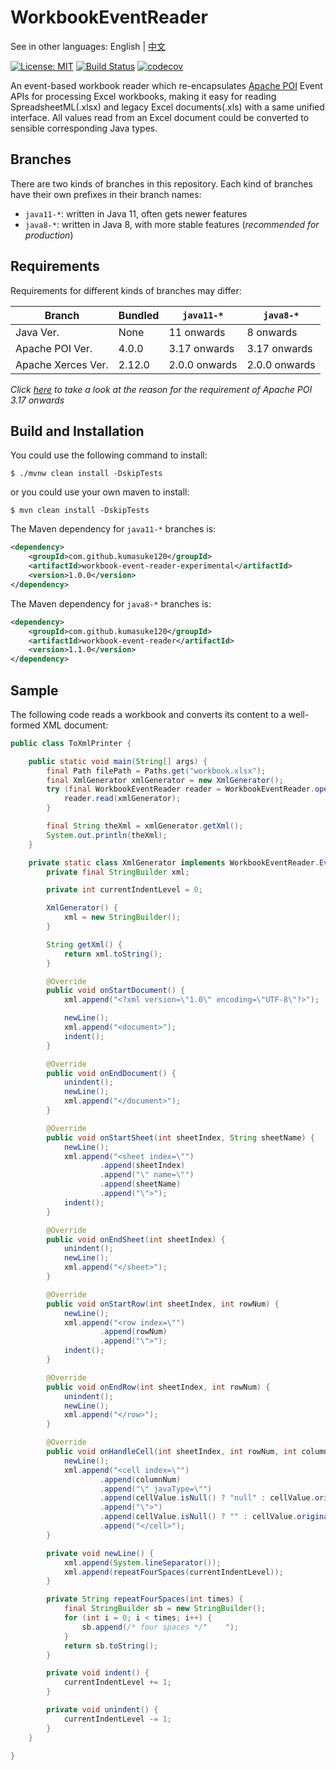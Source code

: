 # WorkbookEventReader
See in other languages: English | [中文](README_CN.md)

[![License: MIT](https://img.shields.io/badge/License-MIT-yellow.svg)](https://opensource.org/licenses/MIT) [![Build Status](https://api.travis-ci.org/kumasuke120/workbook-event-reader.svg?branch=java8-release)](https://travis-ci.org/kumasuke120/workbook-event-reader) [![codecov](https://codecov.io/gh/kumasuke120/workbook-event-reader/branch/java8-release/graph/badge.svg)](https://codecov.io/gh/kumasuke120/workbook-event-reader)

An event-based workbook reader which re-encapsulates [Apache POI](https://poi.apache.org/) Event APIs for processing 
Excel workbooks, making it easy for reading SpreadsheetML(.xlsx) and legacy Excel documents(.xls) with a same unified interface.
All values read from an Excel document could be converted to sensible corresponding Java types.

## Branches
There are two kinds of branches in this repository. Each kind of branches have their own prefixes in their branch names:
- `java11-*`: written in Java 11, often gets newer features
- `java8-*`: written in Java 8, with more stable features (_recommended for production_)

## Requirements
Requirements for different kinds of branches may differ:

| Branch             	| Bundled 	| `java11-*`       	| `java8-*`        	|
|--------------------	|---------	|------------------	|------------------	|
| Java Ver.          	| None     	| 11 onwards    	| 8 onwards     	|
| Apache POI Ver.    	| 4.0.0   	| 3.17 onwards  	| 3.17 onwards  	|
| Apache Xerces Ver. 	| 2.12.0  	| 2.0.0 onwards 	| 2.0.0 onwards 	|

_Click [here](https://bz.apache.org/bugzilla/show_bug.cgi?id=61034) to take a look at the reason 
for the requirement of Apache POI 3.17 onwards_

## Build and Installation
You could use the following command to install:
```
$ ./mvnw clean install -DskipTests
```
or you could use your own maven to install:
```
$ mvn clean install -DskipTests
```

The Maven dependency for `java11-*` branches is:
```xml
<dependency>
    <groupId>com.github.kumasuke120</groupId>
    <artifactId>workbook-event-reader-experimental</artifactId>
    <version>1.0.0</version>
</dependency>
```
The Maven dependency for `java8-*` branches is:
```xml
<dependency>
    <groupId>com.github.kumasuke120</groupId>
    <artifactId>workbook-event-reader</artifactId>
    <version>1.1.0</version>
</dependency>
```

## Sample
The following code reads a workbook and converts its content to a well-formed XML document:
```java
public class ToXmlPrinter {

    public static void main(String[] args) {
        final Path filePath = Paths.get("workbook.xlsx");
        final XmlGenerator xmlGenerator = new XmlGenerator();
        try (final WorkbookEventReader reader = WorkbookEventReader.open(filePath)) {
            reader.read(xmlGenerator);
        }

        final String theXml = xmlGenerator.getXml();
        System.out.println(theXml);
    }

    private static class XmlGenerator implements WorkbookEventReader.EventHandler {
        private final StringBuilder xml;

        private int currentIndentLevel = 0;

        XmlGenerator() {
            xml = new StringBuilder();
        }

        String getXml() {
            return xml.toString();
        }

        @Override
        public void onStartDocument() {
            xml.append("<?xml version=\"1.0\" encoding=\"UTF-8\"?>");

            newLine();
            xml.append("<document>");
            indent();
        }

        @Override
        public void onEndDocument() {
            unindent();
            newLine();
            xml.append("</document>");
        }

        @Override
        public void onStartSheet(int sheetIndex, String sheetName) {
            newLine();
            xml.append("<sheet index=\"")
                    .append(sheetIndex)
                    .append("\" name=\"")
                    .append(sheetName)
                    .append("\">");
            indent();
        }

        @Override
        public void onEndSheet(int sheetIndex) {
            unindent();
            newLine();
            xml.append("</sheet>");
        }

        @Override
        public void onStartRow(int sheetIndex, int rowNum) {
            newLine();
            xml.append("<row index=\"")
                    .append(rowNum)
                    .append("\">");
            indent();
        }

        @Override
        public void onEndRow(int sheetIndex, int rowNum) {
            unindent();
            newLine();
            xml.append("</row>");
        }

        @Override
        public void onHandleCell(int sheetIndex, int rowNum, int columnNum, CellValue cellValue) {
            newLine();
            xml.append("<cell index=\"")
                    .append(columnNum)
                    .append("\" javaType=\"")
                    .append(cellValue.isNull() ? "null" : cellValue.originalType().getCanonicalName())
                    .append("\">")
                    .append(cellValue.isNull() ? "" : cellValue.originalValue())
                    .append("</cell>");
        }

        private void newLine() {
            xml.append(System.lineSeparator());
            xml.append(repeatFourSpaces(currentIndentLevel));
        }

        private String repeatFourSpaces(int times) {
            final StringBuilder sb = new StringBuilder();
            for (int i = 0; i < times; i++) {
                sb.append(/* four spaces */"    ");
            }
            return sb.toString();
        }

        private void indent() {
            currentIndentLevel += 1;
        }

        private void unindent() {
            currentIndentLevel -= 1;
        }
    }

}
``` 